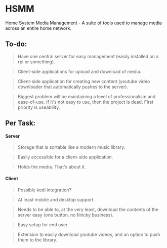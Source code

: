 # HSMM
Home System Media Management - A suite of tools used to manage media across an entire home network.

## To-do:
> Have one central server for easy management (easily installed on a rpi or something).

> Client-side applications for upload and download of media.

> Client-side application for creating new content (youtube video downloader that automatically pushes to the server).

> Biggest problem will be maintaining a level of professionalism and ease-of-use. If it's not easy to use, then the project is dead. First priority is useability.

## Per Task:

#### Server
> Storage that is sortable like a modern music library.

> Easily accessible for a client-side application.

> Holds the media. That's about it.

#### Client
> Possible kodi integration?

> At least mobile and desktop support.

> Needs to be able to, at the very least, download the contents of the server easy (one button. no finicky business).

> Easy setup for end user.

> Extension to easily download youtube videos, and an option to push them to the library.
